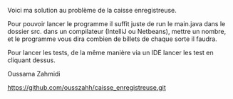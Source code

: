 Voici ma solution au problème de la caisse enregistreuse.

Pour pouvoir lancer le programme il suffit juste de run le main.java dans le dossier src. dans
un compilateur (IntelliJ ou Netbeans), mettre un nombre, et le programme vous dira combien de billets de chaque sorte il faudra.

Pour lancer les tests, de la même manière via un IDE lancer les test en cliquant dessus.

Oussama Zahmidi

https://github.com/ousszahh/caisse_enregistreuse.git

